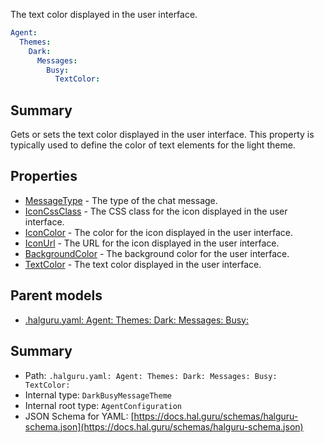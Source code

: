 <!--
title: TextColor
description: The text color displayed in the user interface.
version: 1.40.0
generated: true
date: 2025-04-25
node: This file is generated by the command-line program: `halguru manual -c -m`
-->


The text color displayed in the user interface.

```yaml
Agent:
  Themes:
    Dark:
      Messages:
        Busy:
          TextColor:
```

## Summary

Gets or sets the text color displayed in the user interface. This property is typically used to define the color of text elements for the light theme.

## Properties

* [MessageType]((halguru)-agent-themes-dark-messages-busy-messagetype.md) - The type of the chat message.
* [IconCssClass]((halguru)-agent-themes-dark-messages-busy-iconcssclass.md) - The CSS class for the icon displayed in the user interface.
* [IconColor]((halguru)-agent-themes-dark-messages-busy-iconcolor.md) - The color for the icon displayed in the user interface.
* [IconUrl]((halguru)-agent-themes-dark-messages-busy-iconurl.md) - The URL for the icon displayed in the user interface.
* [BackgroundColor]((halguru)-agent-themes-dark-messages-busy-backgroundcolor.md) - The background color for the user interface.
* [TextColor]((halguru)-agent-themes-dark-messages-busy-textcolor.md) - The text color displayed in the user interface.

## Parent models

* [.halguru.yaml: Agent: Themes: Dark: Messages: Busy:]((halguru)-agent-themes-dark-messages-busy.md)
## Summary

* Path: `.halguru.yaml: Agent: Themes: Dark: Messages: Busy: TextColor:`
* Internal type: `DarkBusyMessageTheme`
* Internal root type: `AgentConfiguration`
* JSON Schema for YAML: [https://docs.hal.guru/schemas/halguru-schema.json](https://docs.hal.guru/schemas/halguru-schema.json)
